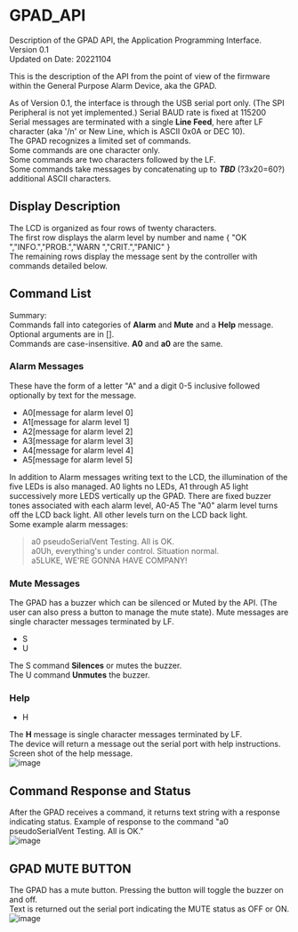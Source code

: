 # GPAD_API
Description of the GPAD API, the Application Programming Interface.  
Version 0.1  
Updated on Date: 20221104  

This is the description of the API from the point of view of the firmware within the General Purpose Alarm Device, aka the GPAD. 

As of Version 0.1, the interface is through the USB serial port only. (The SPI Peripheral is not yet implemented.)
Serial BAUD rate is fixed at 115200  
Serial messages are terminated with a single **Line Feed**, here after LF character (aka '/n' or New Line, which is ASCII 0x0A or DEC 10).  
The GPAD recognizes a limited set of commands.  
Some commands are one character only.  
Some commands are two characters followed by the LF.  
Some commands take messages by concatenating up to _**TBD**_ (?3x20=60?) additional ASCII characters.  

## Display Description  
The LCD is organized as four rows of twenty characters.   
The first row displays the alarm level by number and name { "OK   ","INFO.","PROB.","WARN ","CRIT.","PANIC" }  
The remaining rows display the message sent by the controller with commands detailed below.

## Command List
Summary:  
Commands fall into categories of **Alarm** and **Mute** and a **Help** message.  
Optional arguments are in [].  
Commands are case-insensitive. **A0** and **a0** are the same.  

### Alarm Messages
These have the form of a letter "A" and a digit 0-5 inclusive followed optionally by text for the message.
* A0[message for alarm level 0]
* A1[message for alarm level 1]
* A2[message for alarm level 2]
* A3[message for alarm level 3]
* A4[message for alarm level 4]
* A5[message for alarm level 5]

In addition to Alarm messages writing text to the LCD, the illumination of the five LEDs is also managed.  A0 lights no LEDs, A1 through A5 light successively more LEDS vertically up the GPAD.
There are fixed buzzer tones associated with each alarm level, A0-A5
The "A0" alarm level turns off the LCD back light.  All other levels turn on the LCD back light.  
Some example alarm messages:  
> a0 pseudoSerialVent Testing.  All is OK.  
> a0Uh, everything's under control. Situation normal.  
> a5LUKE, WE'RE GONNA HAVE COMPANY!  

### Mute Messages
The GPAD has a buzzer which can be silenced or Muted by the API. (The user can also press a button to manage the mute state).
Mute messages are single character messages terminated by LF. 
* S
* U  

The S command **Silences** or mutes the buzzer.  
The U command **Unmutes** the buzzer.  

### Help
* H

The **H** message is single character messages terminated by LF.   
The device will return a message out the serial port with help instructions.
Screen shot of the help message.  
![image](https://user-images.githubusercontent.com/5836181/200066531-264861f6-eaba-42e5-be05-d8b6f6640e94.png)


## Command Response and Status
After the GPAD receives a command, it returns text string with a response indicating status.
Example of response to the command "a0 pseudoSerialVent Testing.  All is OK."  
![image](https://user-images.githubusercontent.com/5836181/200065137-465a2ade-5cc2-4c08-925f-df86810f21c1.png)  


## GPAD MUTE BUTTON
The GPAD has a mute button. Pressing the button will toggle the buzzer on and off.  
Text is returned out the serial port indicating the MUTE status as OFF or ON.  
![image](https://user-images.githubusercontent.com/5836181/200072832-7efc77ac-50da-4c15-8be6-abd9bafb60cb.png)




